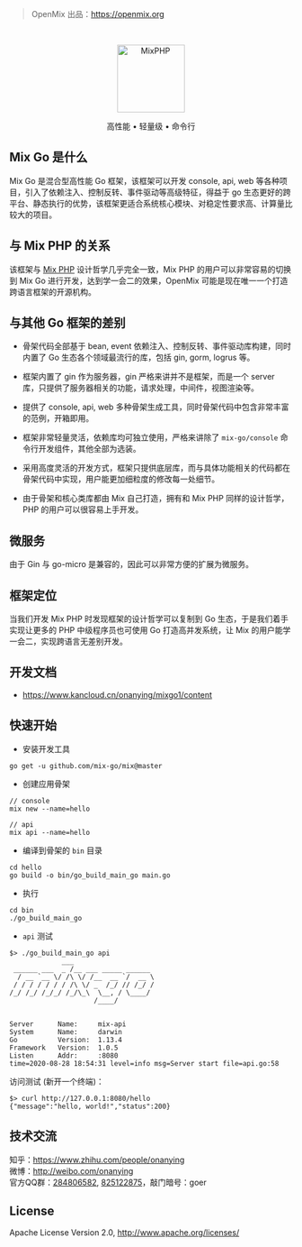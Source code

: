 > OpenMix 出品：https://openmix.org

<br>

<p align="center">
    <img src="http://mixphp.cn/static/image/logo_go.png" width="120" alt="MixPHP">
</p>

<p align="center">高性能 • 轻量级 • 命令行</p>

## Mix Go 是什么

Mix Go 是混合型高性能 Go 框架，该框架可以开发 console, api, web 等各种项目，引入了依赖注入、控制反转、事件驱动等高级特征，得益于 go 生态更好的跨平台、静态执行的优势，该框架更适合系统核心模块、对稳定性要求高、计算量比较大的项目。

## 与 Mix PHP 的关系

该框架与 [Mix PHP](https://github.com/mix-php/mix) 设计哲学几乎完全一致，Mix PHP 的用户可以非常容易的切换到 Mix Go 进行开发，达到学一会二的效果，OpenMix 可能是现在唯一一个打造跨语言框架的开源机构。

## 与其他 Go 框架的差别

- 骨架代码全部基于 bean, event 依赖注入、控制反转、事件驱动库构建，同时内置了 Go 生态各个领域最流行的库，包括 gin, gorm, logrus 等。

- 框架内置了 gin 作为服务器，gin 严格来讲并不是框架，而是一个 server 库，只提供了服务器相关的功能，请求处理，中间件，视图渲染等。

- 提供了 console, api, web 多种骨架生成工具，同时骨架代码中包含非常丰富的范例，开箱即用。

- 框架非常轻量灵活，依赖库均可独立使用，严格来讲除了 `mix-go/console` 命令行开发组件，其他全部为选装。

- 采用高度灵活的开发方式，框架只提供底层库，而与具体功能相关的代码都在骨架代码中实现，用户能更加细粒度的修改每一处细节。

- 由于骨架和核心类库都由 Mix 自己打造，拥有和 Mix PHP 同样的设计哲学，PHP 的用户可以很容易上手开发。

## 微服务

由于 Gin 与 go-micro 是兼容的，因此可以非常方便的扩展为微服务。

## 框架定位

当我们开发 Mix PHP 时发现框架的设计哲学可以复制到 Go 生态，于是我们着手实现让更多的 PHP 中级程序员也可使用 Go 打造高并发系统，让 Mix 的用户能学一会二，实现跨语言无差别开发。

## 开发文档

- https://www.kancloud.cn/onanying/mixgo1/content

## 快速开始

- 安装开发工具

~~~
go get -u github.com/mix-go/mix@master
~~~

- 创建应用骨架

~~~
// console
mix new --name=hello
~~~

~~~
// api
mix api --name=hello
~~~

- 编译到骨架的 `bin` 目录

~~~
cd hello
go build -o bin/go_build_main_go main.go
~~~

- 执行

~~~
cd bin
./go_build_main_go
~~~

- `api` 测试

~~~
$> ./go_build_main_go api
             ___         
 ______ ___  _ /__ ___ _____ ______ 
  / __ `__ \/ /\ \/ /__  __ `/  __ \
 / / / / / / / /\ \/ _  /_/ // /_/ /
/_/ /_/ /_/_/ /_/\_\  \__, / \____/ 
                     /____/


Server      Name:     mix-api
System      Name:     darwin
Go          Version:  1.13.4
Framework   Version:  1.0.5
Listen      Addr:     :8080
time=2020-08-28 18:54:31 level=info msg=Server start file=api.go:58
~~~

访问测试 (新开一个终端)：

```
$> curl http://127.0.0.1:8080/hello
{"message":"hello, world!","status":200}
```

## 技术交流

知乎：https://www.zhihu.com/people/onanying   
微博：http://weibo.com/onanying    
官方QQ群：[284806582](https://shang.qq.com/wpa/qunwpa?idkey=b3a8618d3977cda4fed2363a666b081a31d89e3d31ab164497f53b72cf49968a), [825122875](http://shang.qq.com/wpa/qunwpa?idkey=d2908b0c7095fc7ec63a2391fa4b39a8c5cb16952f6cfc3f2ce4c9726edeaf20)，敲门暗号：goer

## License

Apache License Version 2.0, http://www.apache.org/licenses/
